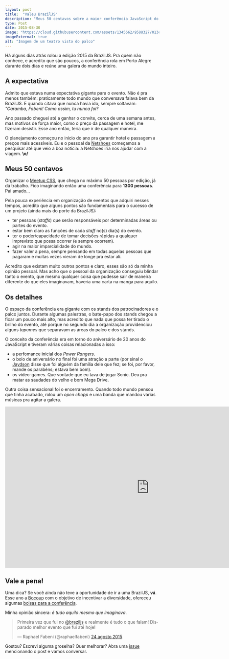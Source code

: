 ```yaml
---
layout: post
title:  "Valeu BrazilJS"
description: "Meus 50 centavos sobre a maior conferência JavaScript do universo."
type: Post
date: 2015-08-30
image: "https://cloud.githubusercontent.com/assets/1345662/9588327/013ec7be-4ffe-11e5-8250-e4d98b594f1d.jpg"
imageExternal: true
alt: "Imagem de um teatro visto do palco"
---
```


Há alguns dias atrás rolou a edição 2015 da BrazilJS. Pra quem não conhece, e acredito que são poucos, a conferência rola em Porto Alegre durante dois dias e reúne uma galera do mundo inteiro.

## A expectativa

Admito que estava numa expectativa gigante para o evento. Não é pra menos também: praticamente todo mundo que conversava falava bem da BrazilJS. E quando citava que nunca havia ido, sempre soltavam: *"Caramba, Fabeni! Como assim, tu nunca foi?*

Ano passado cheguei até a ganhar o convite, cerca de uma semana antes, mas motivos de força maior, como o preço da passagem e hotel, me fizeram desistir. Esse ano então, teria que ir de qualquer maneira. 

O planejamento começou no início do ano pra garantir hotel e passagem a preços mais acessíveis. Eu e o pessoal da [Netshoes](http://www.netshoes.com.br) começamos a pesquisar até que veio a boa notícia: a Netshoes iria nos ajudar com a viagem. **\o/**

## Meus 50 centavos

Organizar o [Meetup CSS](meetup.com/CSS-SP), que chega no máximo 50 pessoas por edição, já dá trabalho. Fico imaginando então uma conferência para **1300 pessoas**. Pai amado...

Pela pouca experiência em organização de eventos que adquiri nesses tempos, acredito que alguns pontos são fundamentais para o sucesso de um projeto (ainda mais do porte da BrazilJS):

* ter pessoas (*staffs*) que serão responsáveis por determinadas áreas ou partes do evento.
* estar bem claro as funções de cada *staff* no(s) dia(s) do evento.
* ter o poder/capacidade de tomar decisões rápidas a qualquer imprevisto que possa ocorrer (e sempre ocorrem).
* agir na maior imparcialidade do mundo.
* fazer valer a pena, sempre pensando em todas aquelas pessoas que pagaram e muitas vezes vieram de longe pra estar ali.

Acredito que existam muito outros pontos e claro, esses são só da minha opinião pessoal. Mas acho que o pessoal da organização conseguiu blindar tanto o evento, que mesmo qualquer coisa que pudesse sair de maneira diferente do que eles imaginavam, haveria uma carta na manga para aquilo.

## Os detalhes

O espaço da conferência era gigante com os stands dos patrocinadores e o palco juntos. Durante algumas palestras, o bate-papo dos stands chegou a ficar um pouco mais alto, mas acredito que nada que possa ter tirado o brilho do evento, até porque no segundo dia a organização providenciou alguns *tapumes* que separavam as áreas do palco e dos stands.

O conceito da conferência era em torno do aniversário de 20 anos do JavaScript e tiveram várias coisas relacionadas a isso:

* a perfomance inicial dos *Power Rangers*.
* o bolo de aniversário no final foi uma atração a parte (por sinal o [Jaydson](https://twitter.com/jaydson) disse que foi alguém da família dele que fez; se foi, por favor, mande os parabéns; estava bem bom).
* os vídeo-games. Que vontade que eu tava de jogar Sonic. Deu pra matar as saudades do velho e bom Mega Drive.

Outra coisa sensacional foi o encerramento. Quando todo mundo pensou que tinha acabado, rolou um *open chopp* e uma banda que mandou várias músicas pra agitar a galera.

<iframe src="https://player.vimeo.com/video/137326007" width="940" height="528" frameborder="0" webkitallowfullscreen mozallowfullscreen allowfullscreen></iframe>

## Vale a pena!

Uma dica? Se você ainda não teve a oportunidade de ir a uma BrazilJS, **vá**. Esse ano a [Bocoup](https://bocoup.com/pt-BR/) com o objetivo de incentivar a diversidade, ofereceu algumas [bolsas para a conferência](https://bocoup.com/weblog/promovendo-bolsas-pela-diversidade-no-braziljs/).

Minha opinião sincera: *é tudo aquilo mesmo que imaginava*.

<blockquote class="twitter-tweet" lang="pt"><p lang="pt" dir="ltr">Primeira vez que fui no <a href="https://twitter.com/braziljs">@braziljs</a> e realmente é tudo o que falam! Disparado melhor evento que fui até hoje!</p>&mdash; Raphael Fabeni (@raphaelfabeni) <a href="https://twitter.com/raphaelfabeni/status/635814722378592256">24 agosto 2015</a></blockquote>
<script async src="//platform.twitter.com/widgets.js" charset="utf-8"></script>

Gostou? Escrevi alguma groselha? Quer melhorar? Abra uma [issue](https://github.com/raphaelfabeni/raphaelfabeni.github.io/issues) mencionando o post e vamos conversar.